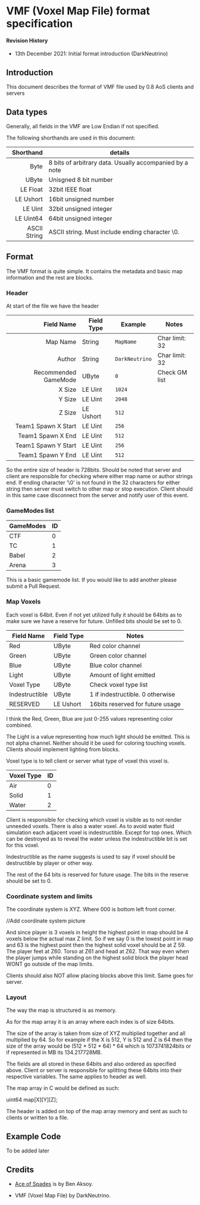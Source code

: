 # VMF (Voxel Map File) format specification

#### Revision History

* 13th December 2021: Initial format introduction (DarkNeutrino)

## Introduction

This document describes the format of VMF file used by 0.8 AoS clients and servers

## Data types

Generally, all fields in the VMF are Low Endian if not specified.

The following shorthands are used in this document:

| Shorthand    | details                                                 |
| -----------: | ----------                                              |
| Byte         | 8 bits of arbitrary data. Usually accompanied by a note |
| UByte        | Unisgned 8 bit number                                   |
| LE Float     | 32bit IEEE float                                        |
| LE Ushort    | 16bit unsigned number                                   |
| LE Uint      | 32bit unsigned integer                                  |
| LE Uint64    | 64bit unsigned integer                                  |
| ASCII String | ASCII string. Must include ending character \0.         |

## Format

The VMF format is quite simple. It contains the metadata and basic map information
and the rest are blocks.

### Header

At start of the file we have the header

|     Field Name       |Field Type |Example           |      Notes     |
|---------------------:|-----------|------------------|----------------|
| Map Name             | String    |  `MapName`       | Char limit: 32 |
| Author               | String    |  `DarkNeutrino`  | Char limit: 32 |
| Recommended GameMode | UByte     |  `0`             | Check GM list  |
| X Size               | LE Uint   |  `1024`          |                |
| Y Size               | LE Uint   |  `2048`          |                |
| Z Size               | LE Ushort |  `512`           |                |
| Team1 Spawn X Start  | LE Uint   |  `256`           |                |
| Team1 Spawn X End    | LE Uint   |  `512`           |                |
| Team1 Spawn Y Start  | LE Uint   |  `256`           |                |
| Team1 Spawn Y End    | LE Uint   |  `512`           |                |

So the entire size of header is 728bits.
Should be noted that server and client are responsible for checking where
either map name or author strings end.
If ending character '\0' is not found in the 32 characters for either string
then server must switch to other map or stop execution.
Client should in this same case disconnect from the server and notify
user of this event.

### GameModes list

| GameModes | ID |
| --------- | -- |
|    CTF    | 0  |
|    TC     | 1  |
|   Babel   | 2  |
|   Arena   | 3  |

This is a basic gamemode list. If you would like to add another please
submit a Pull Request.

### Map Voxels

Each voxel is 64bit. Even if not yet utilized fully it should be
64bits as to make sure we have a reserve for future. Unfilled
bits should be set to 0.

|   Field Name   | Field Type |              Notes               |
|----------------|------------|----------------------------------|
|      Red       | UByte      | Red color channel                |
|     Green      | UByte      | Green color channel              |
|     Blue       | UByte      | Blue color channel               |
|     Light      | UByte      | Amount of light emitted          |
|   Voxel Type   | UByte      | Check voxel type list            |
| Indestructible | UByte      | 1 if indestructible. 0 otherwise |
|    RESERVED    | LE Ushort  | 16bits reserved for future usage |

I think the Red, Green, Blue are just 0-255 values representing color combined.

The Light is a value representing how much light should be emitted.
This is not alpha channel. Neither should it be used for coloring
touching voxels. Clients should implement lighting from blocks.

Voxel type is to tell client or server what type of voxel this voxel is.

|  Voxel Type  | ID |
| ------------ |----|
|      Air     | 0  |
|     Solid    | 1  |
|     Water    | 2  |

Client is responsible for checking which voxel is visible as to not
render unneeded voxels.
There is also a water voxel. As to avoid water fluid simulation each
adjacent voxel is indestructible. Except for top ones. Which can be
destroyed as to reveal the water unless the indestructible bit is set
for this voxel.

Indestructible as the name suggests is used to say if voxel should be
destructible by player or other way.

The rest of the 64 bits is reserved for future usage.
The bits in the reserve should be set to 0.

### Coordinate system and limits

The coordinate system is XYZ.
Where 000 is bottom left front corner.

//Add coordinate system picture

And since player is 3 voxels in height the highest point in map should be 4 voxels below the actual max Z limit.
So if we say 0 is the lowest point in map and 63 is the highest point then the highest solid voxel should be
at Z 59. The player feet at Z60. Torso at Z61 and head at Z62. That way even when the player jumps while standing
on the highest solid block the player head WONT go outside of the map limits.

Clients should also NOT allow placing blocks above this limit. Same goes for server.

### Layout

The way the map is structured is as memory.

As for the map array it is an array where each index is of size 64bits.

The size of the array is taken from size of XYZ multiplied together and all multiplied by 64.
So for example if the X is 512, Y is 512 and Z is 64 then the size of the array would be
(512 * 512 * 64) * 64 which is 1073741824bits or if represented in MB its 134.217728MB.

The fields are all stored in these 64bits and also ordered as specified above.
Client or server is responsible for splitting these 64bits into their respective variables.
The same applies to header as well.

The map array in C would be defined as such:

uint64 map[X][Y][Z];

The header is added on top of the map array memory and sent as such to clients or written to a file.

## Example Code

To be added later

## Credits
* [Ace of Spades](http://ace-spades.com) is by Ben Aksoy.

* VMF (Voxel Map File) by DarkNeutrino.
